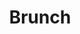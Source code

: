 ---
git: https://github.com/brunch/brunch
logohandle: brunchio
sort: brunch
title: Brunch
website: https://brunch.io/
---
